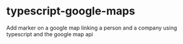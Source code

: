 # typescript-google-maps 
Add marker on a google map linking a person and a company using typescript and the google map api
